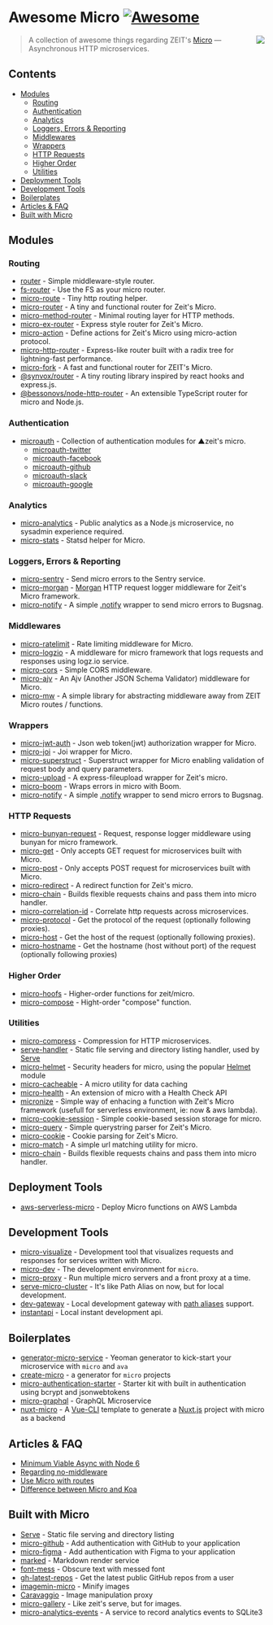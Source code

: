# Awesome Micro [![Awesome](https://cdn.rawgit.com/sindresorhus/awesome/d7305f38d29fed78fa85652e3a63e154dd8e8829/media/badge.svg)](https://github.com/sindresorhus/awesome)

<a href="https://github.com/zeit/micro"><img align="right" src="https://camo.githubusercontent.com/67335088cb7b156fb779f6d60635e70780efe714/68747470733a2f2f636c6475702e636f6d2f4a446d6d4858337568462e737667" /></a>

> A collection of awesome things regarding ZEIT's [Micro](https://github.com/zeit/micro) — Asynchronous HTTP microservices.

## Contents

- [Modules](#modules)
  - [Routing](#routing)
  - [Authentication](#authentication)
  - [Analytics](#analytics)
  - [Loggers, Errors & Reporting](#loggers-errors--reporting)
  - [Middlewares](#middlewares)
  - [Wrappers](#wrappers)
  - [HTTP Requests](#http-requests)
  - [Higher Order](#higher-order)
  - [Utilities](#utilities)
- [Deployment Tools](#deployment-tools)
- [Development Tools](#development-tools)
- [Boilerplates](#boilerplates)
- [Articles & FAQ](#articles--faq)
- [Built with Micro](#built-with-micro)

## Modules

### Routing

- [router](https://github.com/pillarjs/router) - Simple middleware-style router.
- [fs-router](https://github.com/jesseditson/fs-router) - Use the FS as your micro router.
- [micro-route](https://github.com/dotcypress/micro-route) - Tiny http routing helper.
- [micro-router](https://github.com/pedronauck/micro-router) - A tiny and functional router for Zeit's Micro.
- [micro-method-router](https://github.com/jamo/micro-method-router) - Minimal routing layer for HTTP methods.
- [micro-ex-router](https://github.com/Masquerade-Circus/micro-ex-router) - Express style router for Zeit's Micro.
- [micro-action](https://github.com/zhaoyao91/micro-action) - Define actions for Zeit's Micro using micro-action protocol.
- [micro-http-router](https://github.com/protocol114/micro-http-router) - Express-like router built with a radix tree for lightning-fast performance.
- [micro-fork](https://github.com/amio/micro-fork) - A fast and functional router for ZEIT's Micro.
- [@synvox/router](https://github.com/Synvox/router) - A tiny routing library inspired by react hooks and express.js.
- [@bessonovs/node-http-router](https://github.com/Bessonov/node-http-router) - An extensible TypeScript router for micro and Node.js.

### Authentication

- [microauth](https://github.com/microauth) - Collection of authentication modules for ▲zeit's micro.
  - [microauth-twitter](https://github.com/microauth/microauth-twitter)
  - [microauth-facebook](https://github.com/microauth/microauth-facebook)
  - [microauth-github](https://github.com/microauth/microauth-github)
  - [microauth-slack](https://github.com/microauth/microauth-slack)
  - [microauth-google](https://github.com/microauth/microauth-google)

### Analytics

- [micro-analytics](https://github.com/mxstbr/micro-analytics) - Public analytics as a Node.js microservice, no sysadmin experience required.
- [micro-stats](https://github.com/dotcypress/micro-stats) - Statsd helper for Micro.

### Loggers, Errors & Reporting

- [micro-sentry](https://github.com/tanmulabs/micro-sentry) - Send micro errors to the Sentry service.
- [micro-morgan](https://github.com/nickcis/micro-morgan) - [Morgan](https://github.com/expressjs/morgan) HTTP request logger middleware for Zeit's Micro framework.
- [micro-notify](https://github.com/pauldariye/micro-notify) - A simple [.notify](https://github.com/bugsnag/bugsnag-js) wrapper to send micro errors to Bugsnag.

### Middlewares

- [micro-ratelimit](https://github.com/dotcypress/micro-ratelimit) - Rate limiting middleware for Micro.
- [micro-logzio](https://github.com/littledumb/micro-logzio) - A middleware for micro framework that logs requests and responses using logz.io service.
- [micro-cors](https://github.com/possibilities/micro-cors) - Simple CORS middleware.
- [micro-ajv](https://github.com/igat64/micro-ajv) - An Ajv (Another JSON Schema Validator) middleware for Micro.
- [micro-mw](https://github.com/mhamann/micro-mw) - A simple library for abstracting middleware away from ZEIT Micro routes / functions.

### Wrappers

- [micro-jwt-auth](https://github.com/kandros/micro-jwt-auth) - Json web token(jwt) authorization wrapper for Micro.
- [micro-joi](https://github.com/stearm/micro-joi) - Joi wrapper for Micro.
- [micro-superstruct](https://github.com/brandon93s/micro-superstruct) - Superstruct wrapper for Micro enabling validation of request body and query parameters.
- [micro-upload](https://github.com/julianduque/micro-upload) - A express-fileupload wrapper for Zeit's micro.
- [micro-boom](https://github.com/onbjerg/micro-boom) - Wraps errors in micro with Boom.
- [micro-notify](https://github.com/pauldariye/micro-notify) - A simple [.notify](https://github.com/bugsnag/bugsnag-js) wrapper to send micro errors to Bugsnag.

### HTTP Requests
- [micro-bunyan-request](https://github.com/maximeshr/micro-bunyan-request) - Request, response logger middleware using bunyan for micro framework.
- [micro-get](https://github.com/romuloalves/micro-get) - Only accepts GET request for microservices built with Micro.
- [micro-post](https://github.com/romuloalves/micro-post) - Only accepts POST request for microservices built with Micro.
- [micro-redirect](https://github.com/timReynolds/micro-redirect) - A redirect function for Zeit's micro.
- [micro-chain](https://github.com/dimapaloskin/micro-chain) - Builds flexible requests chains and pass them into micro handler.
- [micro-correlation-id](https://github.com/tafarij/micro-correlation-id) - Correlate http requests across microservices.
- [micro-protocol](https://github.com/cprecioso/micro-protocol) - Get the protocol of the request (optionally following proxies).
- [micro-host](https://github.com/cprecioso/micro-host) - Get the host of the request (optionally following proxies).
- [micro-hostname](https://github.com/cprecioso/micro-hostname) - Get the hostname (host without port) of the request (optionally following proxies)

### Higher Order

- [micro-hoofs](https://github.com/KaleoSoftware/micro-hoofs) - Higher-order functions for zeit/micro.
- [micro-compose](https://github.com/microauth/micro-compose) - Hight-order "compose" function.

### Utilities

- [micro-compress](https://github.com/joakimbeng/micro-compress) - Compression for HTTP microservices.
- [serve-handler](https://github.com/zeit/serve-handler) - Static file serving and directory listing handler, used by [Serve](https://github.com/zeit/serve)
- [micro-helmet](https://github.com/goto-bus-stop/micro-helmet) - Security headers for micro, using the popular [Helmet](https://www.npmjs.com/package/helmet) module
- [micro-cacheable](https://github.com/fmiras/micro-cacheable) - A micro utility for data caching
- [micro-health](https://github.com/fmiras/micro-health) - An extension of micro with a Health Check API
- [micronize](https://github.com/nickcis/micronize) - Simple way of enhacing a function with Zeit's Micro framework (usefull for serverless environment, ie: now & aws lambda).
- [micro-cookie-session](https://github.com/billymoon/micro-cookie-session) - Simple cookie-based session storage for micro.
- [micro-query](https://github.com/nerdify/micro-query) - Simple querystring parser for Zeit's Micro.
- [micro-cookie](https://github.com/zakjholt/micro-cookie) - Cookie parsing for Zeit's Micro.
- [micro-match](https://github.com/nblackburn/micro-match) -  A simple url matching utility for micro.
- [micro-chain](https://github.com/dimapaloskin/micro-chain) - Builds flexible requests chains and pass them into micro handler.


## Deployment Tools

- [aws-serverless-micro](https://github.com/nathancahill/aws-serverless-micro) - Deploy Micro functions on AWS Lambda


## Development Tools

- [micro-visualize](https://github.com/onbjerg/micro-visualize) - Development tool that visualizes requests and responses for services written with Micro.
- [micro-dev](https://github.com/zeit/micro-dev) - The development environment for `micro`.
- [micro-proxy](https://github.com/zeit/micro-proxy) - Run multiple micro servers and a front proxy at a time.
- [serve-micro-cluster](https://github.com/tylersnyder/serve-micro-cluster) - It's like Path Alias on now, but for local development.
- [dev-gateway](https://github.com/dimapaloskin/dev-gateway) - Local development gateway with [path aliases](https://zeit.co/docs/features/path-aliases) support.
- [instantapi](https://github.com/martinstarman/instantapi) - Local instant development api.


## Boilerplates

- [generator-micro-service](https://github.com/vadimdemedes/generator-micro-service) - Yeoman generator to kick-start your microservice with `micro` and `ava`
- [create-micro](https://github.com/romuloalves/create-micro) - a generator for `micro` projects
- [micro-authentication-starter](https://github.com/littleStudent/micro-authentication-starter) - Starter kit with built in authentication using bcrypt and jsonwebtokens
- [micro-graphql](https://github.com/hyperfuse/micro-graphql) - GraphQL Microservice
- [nuxt-micro](https://github.com/nuxt-community/micro-template) - A [Vue-CLI](https://github.com/vuejs/vue-cli) template to generate a [Nuxt.js](https://github.com/nuxt/nuxt.js) project with micro as a backend


## Articles & FAQ

- [Minimum Viable Async with Node 6](https://gist.github.com/rauchg/8199de60db48026a6670620a1c33b700)
- [Regarding no-middleware](https://github.com/zeit/micro/issues/8)
- [Use Micro with routes](https://github.com/zeit/micro/issues/16#issuecomment-193518395)
- [Difference between Micro and Koa](https://github.com/zeit/micro/issues/309#issuecomment-332503863)


## Built with Micro

- [Serve](https://github.com/zeit/serve) - Static file serving and directory listing
- [micro-github](https://github.com/mxstbr/micro-github) - Add authentication with GitHub to your application
- [micro-figma](https://github.com/jongold/micro-figma) - Add authentication with Figma to your application
- [marked](https://github.com/amio/marked) - Markdown render service
- [font-mess](https://github.com/amio/font-mess) - Obscure text with messed font
- [gh-latest-repos](https://github.com/sindresorhus/gh-latest-repos) - Get the latest public GitHub repos from a user
- [imagemin-micro](https://github.com/imagemin/imagemin-micro) - Minify images
- [Caravaggio](https://gitlab.com/ramiel/caravaggio) - Image manipulation proxy
- [micro-gallery](https://github.com/andreasmcdermott/micro-gallery) - Like zeit's serve, but for images.
- [micro-analytics-events](https://github.com/HugoDF/micro-analytics-events) - A service to record analytics events to SQLite3

